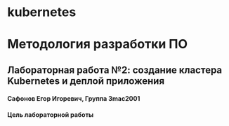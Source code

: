 # kubernetes
<h1> Методология разработки ПО</h2>
<h2> Лабораторная работа №2: создание кластера Kubernetes и деплой приложения 
<h4> Сафонов Егор Игоревич, Группа 3mac2001</h4>
<h4>Цель лабораторной работы</h4> 

